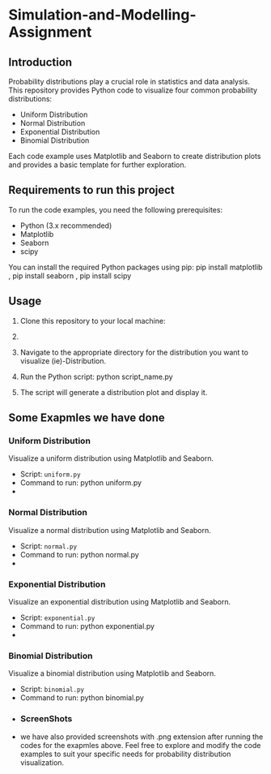 # Simulation-and-Modelling-Assignment

## Introduction

Probability distributions play a crucial role in statistics and data analysis. This repository provides Python code to visualize four common probability distributions:
- Uniform Distribution
- Normal Distribution
- Exponential Distribution
- Binomial Distribution

Each code example uses Matplotlib and Seaborn to create distribution plots and provides a basic template for further exploration.
## Requirements to run this project

To run the code examples, you need the following prerequisites:
- Python (3.x recommended)
- Matplotlib
- Seaborn
- scipy

You can install the required Python packages using pip:
 pip install matplotlib ,
 pip install seaborn ,
 pip install scipy
 
## Usage

1. Clone this repository to your local machine:
2. 
2. Navigate to the appropriate directory for the distribution you want to visualize (ie)-Distribution.

3. Run the Python script: python script_name.py

4. The script will generate a distribution plot and display it.

## Some Exapmles we have done 

### Uniform Distribution

Visualize a uniform distribution using Matplotlib and Seaborn.

- Script: `uniform.py`
- Command to run:  python uniform.py
- 
### Normal Distribution

Visualize a normal distribution using Matplotlib and Seaborn.

- Script: `normal.py`
- Command to run: python normal.py
- 
### Exponential Distribution

Visualize an exponential distribution using Matplotlib and Seaborn.

- Script: `exponential.py`
- Command to run: python exponential.py
- 
### Binomial Distribution

Visualize a binomial distribution using Matplotlib and Seaborn.

- Script: `binomial.py`
- Command to run: python binomial.py
- ### ScreenShots
- we have also provided screenshots with .png extension after running the codes for the exapmles above.
Feel free to explore and modify the code examples to suit your specific needs for probability distribution visualization.




